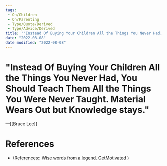 ```yaml
---
tags:
 - On/Children
 - On/Parenting
 - Type/Quote/Derived
 - Type/Advice/Derived 
title: '"Instead Of Buying Your Children All the Things You Never Had, You Should Teach Them All the Things You Were Never Taught. Material Wears Out but Knowledge stays."'
date: "2022-08-08"
date modified: "2022-08-08"
---
```


# "Instead Of Buying Your Children All the Things You Never Had, You Should Teach Them All the Things You Were Never Taught. Material Wears Out but Knowledge stays."
—[[Bruce Lee]]

# References
- (References:: [Wise words from a legend. GetMotivated](https://www.reddit.com/r/GetMotivated/comments/wg3b0r/image_wise_words_from_a_legend/) )
